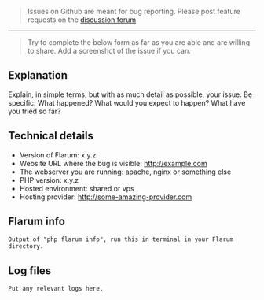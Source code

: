 > Issues on Github are meant for bug reporting. Please post feature requests on the [discussion forum](https://discuss.flarum.org/t/features).
---
> Try to complete the below form as far as you are able and are willing to share. Add a screenshot of the issue if you can.

## Explanation

Explain, in simple terms, but with as much detail as possible, your issue.
Be specific: What happened? What would you expect to happen? What have you tried so far?

## Technical details

- Version of Flarum: x.y.z
- Website URL where the bug is visible: http://example.com
- The webserver you are running: apache, nginx or something else
- PHP version: x.y.z
- Hosted environment: shared or vps
- Hosting provider: http://some-amazing-provider.com

## Flarum info

```
Output of "php flarum info", run this in terminal in your Flarum directory.
```

## Log files

```
Put any relevant logs here.
```
